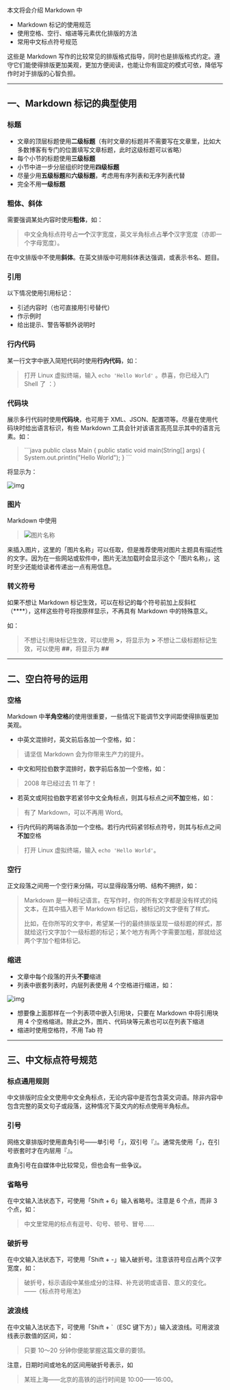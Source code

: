本文将会介绍 Markdown 中

- Markdown 标记的使用规范
- 使用空格、空行、缩进等元素优化排版的方法
- 常用中文标点符号规范

这些是 Markdown 写作的比较常见的排版格式指导，同时也是排版格式约定。遵守它们能使得排版更加美观，更加方便阅读，也能让你有固定的模式可依，降低写作时对于排版的心智负担。

------

## 一、Markdown 标记的典型使用

### 标题

- 文章的顶层标题使用**二级标题**（有时文章的标题并不需要写在文章里，比如大多数博客有专门的位置填写文章标题，此时这级标题可以省略）
- 每个小节的标题使用**三级标题**
- 小节中进一步分层组织时使用**四级标题**
- 尽量少用**五级标题**和**六级标题**，考虑用有序列表和无序列表代替
- 完全不用**一级标题**

### 粗体、斜体

需要强调某处内容时使用**粗体**，如：

> 中文全角标点符号占**一个**汉字宽度，英文半角标点占**半个**汉字宽度（亦即一个字母宽度）。

在中文排版中不使用**斜体**。在英文排版中可用斜体表达强调，或表示书名、题目。

### 引用

以下情况使用引用标记：

- 引述内容时（也可直接用引号替代）
- 作示例时
- 给出提示、警告等额外说明时

### 行内代码

某一行文字中嵌入简短代码时使用**行内代码**，如：

> 打开 Linux 虚拟终端，输入 `echo 'Hello World'` 。恭喜，你已经入门 Shell 了 ：）

### 代码块

展示多行代码时使用**代码块**，也可用于 XML、JSON、配置项等。尽量在使用代码块时给出语言标识，有些 Markdown 工具会针对该语言高亮显示其中的语言元素。如：

> \```java
> public class Main {
> public static void main(String[] args) {
> System.out.println("Hello World");
> }
> \```

将显示为：

![img](https://pic3.zhimg.com/80/v2-757c916d0074daf62fae9fa8aa9ce0b2_720w.webp)

### 图片

Markdown 中使用

> ![图片名称]([https://xx.xx/xx](https://link.zhihu.com/?target=https%3A//xx.xx/xx))

来插入图片，这里的「图片名称」可以任取，但是推荐使用对图片主题具有描述性的文字。因为在一些网站或软件中，图片无法加载时会显示这个「图片名称」，这时至少还能给读者传递出一点有用信息。

### 转义符号

如果不想让 Markdown 标记生效，可以在标记的每个符号前加上反斜杠（**\**），这样这些符号将按原样显示，不再具有 Markdown 中的特殊意义。

如：

> 不想让引用块标记生效，可以使用 **\>**，将显示为 **>**
> 不想让二级标题标记生效，可以使用 **\#\#**，将显示为 **##**

------

## 二、空白符号的运用

### 空格

Markdown 中**半角空格**的使用很重要，一些情况下能调节文字间距使得排版更加美观。

- 中英文混排时，英文前后各加一个空格，如：

> 请坚信 Markdown 会为你带来生产力的提升。

- 中文和阿拉伯数字混排时，数字前后各加一个空格，如：

> 2008 年已经过去 11 年了！

- 若英文或阿拉伯数字若紧邻中文全角标点，则其与标点之间**不加**空格，如：

> 有了 Markdown，可以不再用 Word。

- 行内代码的两端各添加一个空格。若行内代码紧邻标点符号，则其与标点之间**不加**空格

> 打开 Linux 虚拟终端，输入 `echo 'Hello World'`。

### 空行

正文段落之间用一个空行来分隔，可以显得段落分明、结构不拥挤，如：

> Markdown 是一种标记语言。在写作时，你的所有文字都是没有样式的纯文本，在其中插入若干 Markdown 标记后，被标记的文字便有了样式。
>
> 比如，在你所写的文字中，希望某一行的最终排版呈现一级标题的样式，那就给这行文字加个一级标题的标记；某个地方有两个字需要加粗，那就给这两个字加个粗体标记。

### 缩进

- 文章中每个段落的开头**不要**缩进
- 列表中嵌套列表时，内层列表使用 4 个空格进行缩进，如：

![img](https://pic4.zhimg.com/80/v2-5a8917851abd4f95edfbbe68222bbeff_720w.webp)

- 想要像上面那样在一个列表项中嵌入引用块，只要在 Markdown 中将引用块用 4 个空格缩进。除此之外，图片、代码块等元素也可以在列表下缩进
- 缩进时使用空格符，不用 Tab 符

------

## 三、中文标点符号规范

### 标点通用规则

中文排版时应全文使用中文全角标点，无论内容中是否包含英文词语。除非内容中包含完整的英文句子或段落，这种情况下英文内的标点使用半角标点。

### 引号

网络文章排版时使用直角引号——单引号「」，双引号『』。通常先使用「」，在引号嵌套时才在内层用『』。

直角引号在自媒体中比较常见，但也会有一些争议。

### 省略号

在中文输入法状态下，可使用「Shift + 6」输入省略号。注意是 6 个点，而非 3 个点，如：

> 中文里常用的标点有逗号、句号、顿号、冒号……

### 破折号

在中文输入法状态下，可使用「Shift + -」输入破折号。注意该符号应占两个汉字宽度，如：

> 破折号，标示语段中某些成分的注释、补充说明或语音、意义的变化。 ——《标点符号用法》

### 波浪线

在中文输入法状态下，可使用「Shift + `（ESC 键下方）」输入波浪线。可用波浪线表示数值的区间，如：

> 只要 10～20 分钟你便能掌握这篇文章的要领。

注意，日期时间或地名的区间用破折号表示，如

> 某班上海——北京的高铁的运行时间是 10:00——16:00。